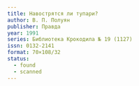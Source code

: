 ```yaml
---
title: Навострятся ли тупари?
author: В. П. Полуян
publisher: Правда
year: 1991
series: Библиотека Крокодила № 19 (1127)
issn: 0132-2141
format: 70×108/32
status:
  - found
  - scanned
---
```

